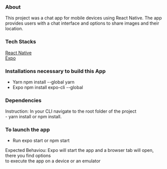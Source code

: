 <html lang="en" dir="ltr">
  <head>
    <meta charset="utf-8" />
    <title>My chatApp</title>
  </head>
  <body>

### About
<p>This project was a chat app for mobile devices using React Native. The app
      <br>provides users with a chat interface and options to share images and their
      <br>location.

### Tech Stacks
<a href="https://reactnative.dev/" target="_blank">React Native</a>
<br>
<a href="https://expo.dev/" target="_blank">Expo</a>
<br>

### Installations necessary to build this App
- Yarn npm install --global yarn<br>
- Expo npm install expo-cli --global<br>

### Dependencies 
<p>Instruction: In your CLI navigate to the root folder of the project<br>
- yarn install or npm install.</p>

### To launch the app
 - Run expo start or npm start
<p>Expected Behaviou: Expo will start the app and a browser tab will open, there you find options<br>
to execute the app on a device or an emulator</p>
</body>
</html>